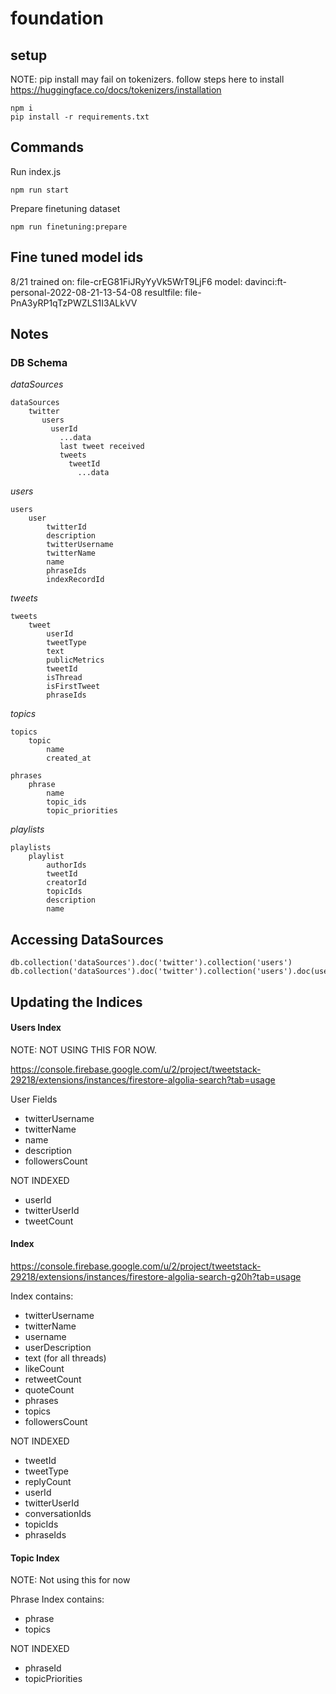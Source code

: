 # foundation

## setup

NOTE: pip install may fail on tokenizers. follow steps here to install https://huggingface.co/docs/tokenizers/installation

```
npm i
pip install -r requirements.txt
```

## Commands

Run index.js

```
npm run start
```

Prepare finetuning dataset

```
npm run finetuning:prepare
```

## Fine tuned model ids

8/21
trained on: file-crEG81FiJRyYyVk5WrT9LjF6
model: davinci:ft-personal-2022-08-21-13-54-08
resultfile: file-PnA3yRP1qTzPWZLS1I3ALkVV

## Notes

### DB Schema

_dataSources_

```
dataSources
    twitter
       users
         userId
           ...data
           last tweet received
           tweets
             tweetId
               ...data
```

_users_

```
users
    user
        twitterId
        description
        twitterUsername
        twitterName
        name
        phraseIds
        indexRecordId
```

_tweets_

```
tweets
    tweet
        userId
        tweetType
        text
        publicMetrics
        tweetId
        isThread
        isFirstTweet
        phraseIds
```

_topics_

```
topics
    topic
        name
        created_at
```

```
phrases
    phrase
        name
        topic_ids
        topic_priorities
```

_playlists_

```
playlists
    playlist
        authorIds
        tweetId
        creatorId
        topicIds
        description
        name
```

## Accessing DataSources

```
db.collection('dataSources').doc('twitter').collection('users')
db.collection('dataSources').doc('twitter').collection('users').doc(userId).collection(tweets).document(tweetId)
```

## Updating the Indices

#### Users Index

NOTE: NOT USING THIS FOR NOW.

https://console.firebase.google.com/u/2/project/tweetstack-29218/extensions/instances/firestore-algolia-search?tab=usage

User Fields

- twitterUsername
- twitterName
- name
- description
- followersCount

NOT INDEXED

- userId
- twitterUserId
- tweetCount

#### Index

https://console.firebase.google.com/u/2/project/tweetstack-29218/extensions/instances/firestore-algolia-search-g20h?tab=usage

Index contains:

- twitterUsername
- twitterName
- username
- userDescription
- text (for all threads)
- likeCount
- retweetCount
- quoteCount
- phrases
- topics
- followersCount

NOT INDEXED

- tweetId
- tweetType
- replyCount
- userId
- twitterUserId
- conversationIds
- topicIds
- phraseIds

#### Topic Index

NOTE: Not using this for now

Phrase Index contains:

- phrase
- topics

NOT INDEXED

- phraseId
- topicPriorities
